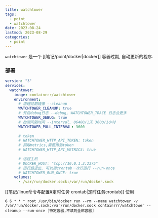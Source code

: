 ```yaml
---
title: watchtower
tags:
  - point
  - watchtower
date: 2023-08-24
lastmod: 2023-08-29
categories:
  - point
---
```


`watchtower` 是一个 [[笔记/point/docker|docker]] 容器过期, 自动更新的程序.

### 部署

```yml
version: "3"
services:
  watchtower:
    image: containrrr/watchtower
    environment:
      # 清理过期镜像 --cleanup
      WATCHTOWER_CLEANUP: true
      # 开启debug日志 --debug, WATCHTOWER_TRACE 日志会更多
      WATCHTOWER_DEBUG: true
      # 检测间隔时间 --interval, 86400/1天 3600/1小时
      WATCHTOWER_POLL_INTERVAL: 3600
      
      # token
      # WATCHTOWER_HTTP_API_TOKEN: token
      # 抓取metrics,需要用到token
      # WATCHTOWER_HTTP_API_METRICS: true
      
      # 远程主机
      # DOCKER_HOST: "tcp://10.0.1.2:2375"
      # 运行后退出, 可以用crontab一次行运行 --run-once
      # WATCHTOWER_RUN_ONCE: true
    volumes:
      - /var/run/docker.sock:/var/run/docker.sock
```

[[笔记/linux命令与配置#定时任务 crontab|定时任务crontab]] 使用

```shell
6 6 * * * root /usr/bin/docker run --rm --name watchtower -v /var/run/docker.sock:/var/run/docker.sock containrrr/watchtower --cleanup --run-once [特定容器,不填则全部容器]
```
